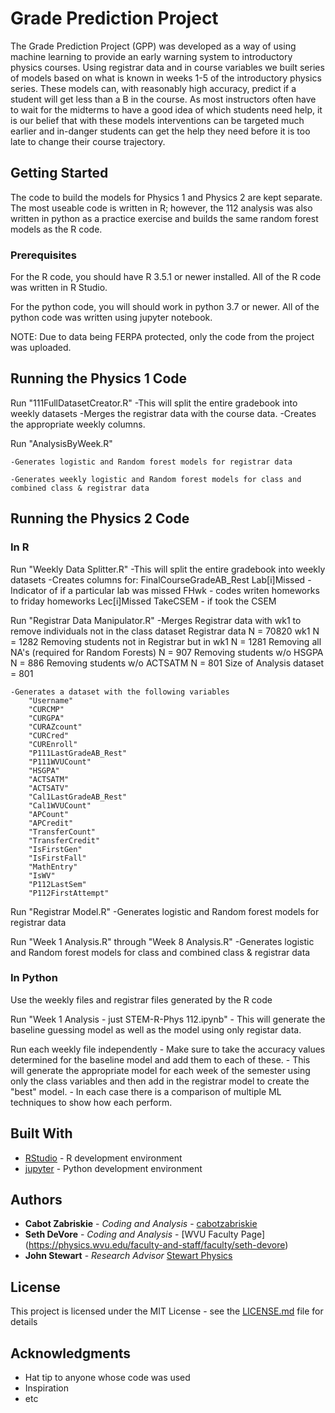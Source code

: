 # Grade Prediction Project

The Grade Prediction Project (GPP) was developed as a way of using machine learning to provide
an early warning system to introductory physics courses. Using registrar data and in course variables
we built series of models based on what is known in weeks 1-5 of the introductory physics series.
These models can, with reasonably high accuracy, predict if a student will get less than a B in the course.
As most instructors often have to wait for the midterms to have a good idea of which students need help, it
is our belief that with these models interventions can be targeted much earlier and in-danger students 
can get the help they need before it is too late to change their course trajectory.

## Getting Started

The code to build the models for Physics 1 and Physics 2 are kept separate. The most useable code is written in R;
however, the 112 analysis was also written in python as a practice exercise and builds the same random forest models
as the R code.

### Prerequisites

For the R code, you should have R 3.5.1 or newer installed. All of the R code was written in R Studio.

For the python code, you will should work in python 3.7 or newer. All of the python code was written using
jupyter notebook.

NOTE: Due to data being FERPA protected, only the code from the project was uploaded.


## Running the Physics 1 Code

Run "111FullDatasetCreator.R"
	-This will split the entire gradebook into weekly datasets
	-Merges the registrar data with the course data.
	-Creates the appropriate weekly columns.
		
Run "AnalysisByWeek.R"

	-Generates logistic and Random forest models for registrar data

	-Generates weekly logistic and Random forest models for class and combined class & registrar data

## Running the Physics 2 Code

### In R

Run "Weekly Data Splitter.R"
	-This will split the entire gradebook into weekly datasets
	-Creates columns for:
		FinalCourseGradeAB_Rest
		Lab[i]Missed - Indicator of if a particular lab was missed
		FHwk - codes writen homeworks to friday homeworks
		Lec[i]Missed
		TakeCSEM - if took the CSEM
		
Run "Registrar Data Manipulator.R"
	-Merges Registrar data with wk1 to remove individuals not in the class dataset
		Registrar data N = 70820
		wk1 N = 1282
		Removing students not in Registrar but in wk1 N = 1281
		Removing all NA's (required for Random Forests) N = 907
		Removing students w/o HSGPA N = 886
		Removing students w/o ACTSATM N = 801
		Size of Analysis dataset = 801
		
	-Generates a dataset with the following variables
		"Username"
		"CURCMP"
		"CURGPA"
		"CURAZcount"
		"CURCred"
		"CUREnroll"
		"P111LastGradeAB_Rest"
		"P111WVUCount"
		"HSGPA"
		"ACTSATM"
		"ACTSATV"
		"Cal1LastGradeAB_Rest"
		"Cal1WVUCount"
		"APCount"
		"APCredit"
		"TransferCount"
		"TransferCredit"
		"IsFirstGen"
		"IsFirstFall"
		"MathEntry"
		"IsWV"
		"P112LastSem"
		"P112FirstAttempt"
		
Run "Registrar Model.R"
	-Generates logistic and Random forest models for registrar data
	
Run "Week 1 Analysis.R" through "Week 8 Analysis.R"
	-Generates logistic and Random forest models for class and combined class & registrar data

### In Python

Use the weekly files and registrar files generated by the R code

Run "Week 1 Analysis - just STEM-R-Phys 112.ipynb"
	- This will generate the baseline guessing model as well as the model using only registar data.

Run each weekly file independently
	- Make sure to take the accuracy values determined for the baseline model and add them to each of
	  these.
	- This will generate the appropriate model for each week of the semester using only the class variables
	  and then add in the registrar model to create the "best" model.
	- In each case there is a comparison of multiple ML techniques to show how each perform.


## Built With

* [RStudio](https://www.rstudio.com/) - R development environment
* [jupyter](http://jupyter.org/) - Python development environment


## Authors

* **Cabot Zabriskie** - *Coding and Analysis* - [cabotzabriskie](https://cabotzabriskie.github.io)
* **Seth DeVore** - *Coding and Analysis* - [WVU Faculty Page] (https://physics.wvu.edu/faculty-and-staff/faculty/seth-devore)
* **John Stewart** - *Research Advisor* [Stewart Physics](http://stewartphysics.com/contact.html)

## License

This project is licensed under the MIT License - see the [LICENSE.md](LICENSE.md) file for details

## Acknowledgments

* Hat tip to anyone whose code was used
* Inspiration
* etc

